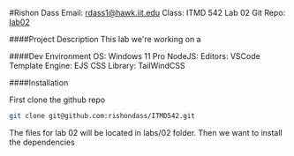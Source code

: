 #Rishon Dass
Email: rdass1@hawk.iit.edu
Class: ITMD 542 Lab 02
Git Repo: [lab02](https://github.com/rishondass/ITMD542/tree/main/labs/02)

####Project Description
This lab we're working on a 

####Dev Environment
OS: Windows 11 Pro
NodeJS: 
Editors: VSCode
Template Engine: EJS
CSS Library: TailWindCSS

####Installation

First clone the github repo
```bash
git clone git@github.com:rishondass/ITMD542.git
```

The files for lab 02 will be located in labs/02 folder. Then we want to install the dependencies
```bash

```